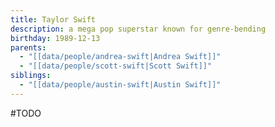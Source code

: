 ```yaml
---
title: Taylor Swift
description: a mega pop superstar known for genre-bending
birthday: 1989-12-13
parents:
  - "[[data/people/andrea-swift|Andrea Swift]]"
  - "[[data/people/scott-swift|Scott Swift]]"
siblings:
  - "[[data/people/austin-swift|Austin Swift]]"
---
```

#TODO 